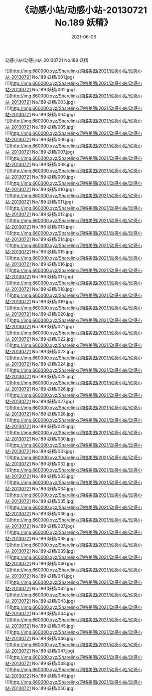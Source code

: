 ﻿---
layout: post
title:  《动感小站/动感小站-20130721 No.189 妖精》
date:   2021-06-06
img: http://img.660000.xyz/Sharelink/网络美图/2021/动感小站/动感小站-20130721 No.189 妖精/000.jpg
categories: [美女, 清纯, 唯美]
---

动感小站/动感小站-20130721 No.189 妖精

 ![](http://img.660000.xyz/Sharelink/网络美图/2021/动感小站/动感小站-20130721 No.189 妖精/001.jpg) <br>![](http://img.660000.xyz/Sharelink/网络美图/2021/动感小站/动感小站-20130721 No.189 妖精/002.jpg) <br>![](http://img.660000.xyz/Sharelink/网络美图/2021/动感小站/动感小站-20130721 No.189 妖精/003.jpg) <br>![](http://img.660000.xyz/Sharelink/网络美图/2021/动感小站/动感小站-20130721 No.189 妖精/004.jpg) <br>![](http://img.660000.xyz/Sharelink/网络美图/2021/动感小站/动感小站-20130721 No.189 妖精/005.jpg) <br>![](http://img.660000.xyz/Sharelink/网络美图/2021/动感小站/动感小站-20130721 No.189 妖精/006.jpg) <br>![](http://img.660000.xyz/Sharelink/网络美图/2021/动感小站/动感小站-20130721 No.189 妖精/007.jpg) <br>![](http://img.660000.xyz/Sharelink/网络美图/2021/动感小站/动感小站-20130721 No.189 妖精/008.jpg) <br>![](http://img.660000.xyz/Sharelink/网络美图/2021/动感小站/动感小站-20130721 No.189 妖精/009.jpg) <br>![](http://img.660000.xyz/Sharelink/网络美图/2021/动感小站/动感小站-20130721 No.189 妖精/010.jpg) <br>![](http://img.660000.xyz/Sharelink/网络美图/2021/动感小站/动感小站-20130721 No.189 妖精/011.jpg) <br>![](http://img.660000.xyz/Sharelink/网络美图/2021/动感小站/动感小站-20130721 No.189 妖精/012.jpg) <br>![](http://img.660000.xyz/Sharelink/网络美图/2021/动感小站/动感小站-20130721 No.189 妖精/013.jpg) <br>![](http://img.660000.xyz/Sharelink/网络美图/2021/动感小站/动感小站-20130721 No.189 妖精/014.jpg) <br>![](http://img.660000.xyz/Sharelink/网络美图/2021/动感小站/动感小站-20130721 No.189 妖精/015.jpg) <br>![](http://img.660000.xyz/Sharelink/网络美图/2021/动感小站/动感小站-20130721 No.189 妖精/016.jpg) <br>![](http://img.660000.xyz/Sharelink/网络美图/2021/动感小站/动感小站-20130721 No.189 妖精/017.jpg) <br>![](http://img.660000.xyz/Sharelink/网络美图/2021/动感小站/动感小站-20130721 No.189 妖精/018.jpg) <br>![](http://img.660000.xyz/Sharelink/网络美图/2021/动感小站/动感小站-20130721 No.189 妖精/019.jpg) <br>![](http://img.660000.xyz/Sharelink/网络美图/2021/动感小站/动感小站-20130721 No.189 妖精/020.jpg) <br>![](http://img.660000.xyz/Sharelink/网络美图/2021/动感小站/动感小站-20130721 No.189 妖精/021.jpg) <br>![](http://img.660000.xyz/Sharelink/网络美图/2021/动感小站/动感小站-20130721 No.189 妖精/022.jpg) <br>![](http://img.660000.xyz/Sharelink/网络美图/2021/动感小站/动感小站-20130721 No.189 妖精/023.jpg) <br>![](http://img.660000.xyz/Sharelink/网络美图/2021/动感小站/动感小站-20130721 No.189 妖精/024.jpg) <br>![](http://img.660000.xyz/Sharelink/网络美图/2021/动感小站/动感小站-20130721 No.189 妖精/025.jpg) <br>![](http://img.660000.xyz/Sharelink/网络美图/2021/动感小站/动感小站-20130721 No.189 妖精/026.jpg) <br>![](http://img.660000.xyz/Sharelink/网络美图/2021/动感小站/动感小站-20130721 No.189 妖精/027.jpg) <br>![](http://img.660000.xyz/Sharelink/网络美图/2021/动感小站/动感小站-20130721 No.189 妖精/028.jpg) <br>![](http://img.660000.xyz/Sharelink/网络美图/2021/动感小站/动感小站-20130721 No.189 妖精/029.jpg) <br>![](http://img.660000.xyz/Sharelink/网络美图/2021/动感小站/动感小站-20130721 No.189 妖精/030.jpg) <br>![](http://img.660000.xyz/Sharelink/网络美图/2021/动感小站/动感小站-20130721 No.189 妖精/031.jpg) <br>![](http://img.660000.xyz/Sharelink/网络美图/2021/动感小站/动感小站-20130721 No.189 妖精/032.jpg) <br>![](http://img.660000.xyz/Sharelink/网络美图/2021/动感小站/动感小站-20130721 No.189 妖精/033.jpg) <br>![](http://img.660000.xyz/Sharelink/网络美图/2021/动感小站/动感小站-20130721 No.189 妖精/034.jpg) <br>![](http://img.660000.xyz/Sharelink/网络美图/2021/动感小站/动感小站-20130721 No.189 妖精/035.jpg) <br>![](http://img.660000.xyz/Sharelink/网络美图/2021/动感小站/动感小站-20130721 No.189 妖精/036.jpg) <br>![](http://img.660000.xyz/Sharelink/网络美图/2021/动感小站/动感小站-20130721 No.189 妖精/037.jpg) <br>![](http://img.660000.xyz/Sharelink/网络美图/2021/动感小站/动感小站-20130721 No.189 妖精/038.jpg) <br>![](http://img.660000.xyz/Sharelink/网络美图/2021/动感小站/动感小站-20130721 No.189 妖精/039.jpg) <br>![](http://img.660000.xyz/Sharelink/网络美图/2021/动感小站/动感小站-20130721 No.189 妖精/040.jpg) <br>![](http://img.660000.xyz/Sharelink/网络美图/2021/动感小站/动感小站-20130721 No.189 妖精/041.jpg) <br>![](http://img.660000.xyz/Sharelink/网络美图/2021/动感小站/动感小站-20130721 No.189 妖精/042.jpg) <br>![](http://img.660000.xyz/Sharelink/网络美图/2021/动感小站/动感小站-20130721 No.189 妖精/043.jpg) <br>![](http://img.660000.xyz/Sharelink/网络美图/2021/动感小站/动感小站-20130721 No.189 妖精/044.jpg) <br>![](http://img.660000.xyz/Sharelink/网络美图/2021/动感小站/动感小站-20130721 No.189 妖精/045.jpg) <br>![](http://img.660000.xyz/Sharelink/网络美图/2021/动感小站/动感小站-20130721 No.189 妖精/046.jpg) <br>![](http://img.660000.xyz/Sharelink/网络美图/2021/动感小站/动感小站-20130721 No.189 妖精/047.jpg) <br>![](http://img.660000.xyz/Sharelink/网络美图/2021/动感小站/动感小站-20130721 No.189 妖精/048.jpg) <br>![](http://img.660000.xyz/Sharelink/网络美图/2021/动感小站/动感小站-20130721 No.189 妖精/049.jpg) <br>![](http://img.660000.xyz/Sharelink/网络美图/2021/动感小站/动感小站-20130721 No.189 妖精/050.jpg) <br>